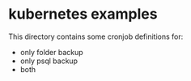 # kubernetes examples

This directory contains some cronjob definitions for:
* only folder backup
* only psql backup
* both